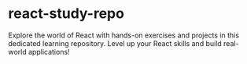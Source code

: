 # react-study-repo

Explore the world of React with hands-on exercises and projects in this dedicated learning repository. Level up your React skills and build real-world applications!
